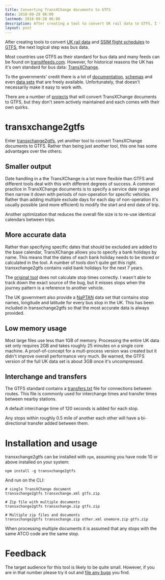 ```yaml
---
title: Converting TransXChange documents to GTFS
date: 2018-09-28 06:00
lastmod: 2018-09-28 06:00
description: After creating a tool to convert UK rail data to GTFS, I thought I'd take a look at bus data.
layout: post
---
```


After creating tools to convert [UK rail data](https://www.github.com/planarnetwork/dtd2mysql) and [SSIM flight schedules](https://www.github.com/planarnetwork/ssim2gtfs) to [GTFS](https://developers.google.com/transit/gtfs/), the next logical step was bus data.

Most countries use GTFS as their standard for bus data and many feeds can be found on [transitfeeds.com](http://transitfeeds.com/). However, for historical reasons the UK has it's own standard for bus data: [TransXChange](http://naptan.dft.gov.uk/transxchange/).

To the governments' credit there is a lot of [documentation](http://naptan.dft.gov.uk/transxchange/documentation.htm), [schemas](http://naptan.dft.gov.uk/transxchange/schemaDoc.htm) and even [data sets](https://travelinedata.org.uk/traveline-open-data/traveline-national-dataset/) that are freely available. Unfortunately, that doesn't necessarily make it easy to work with.

There are a number of [projects](https://github.com/search?q=transxchange+gtfs) that will convert TransXChange documents to GTFS, but they don't seem actively maintained and each comes with their own quirks.

# transxchange2gtfs

Enter [transxchange2gtfs](https://www.github.com/planarnetwork/transxchange2gtfs), yet another tool to convert TransXChange documents to GTFS. Rather than being just another tool, this one has some advantages over the others:

## Smaller output

Date handling in a the TransXChange is a lot more flexible than GTFS and different tools deal with this with different degrees of success. A common practice in TransXChange documents is to specify a service date range and then narrow it down with periods of non-operation for specific vehicles. Rather than adding multiple exclude days for each day of non-operation it's usually possible (and more efficient) to modify the start and end date of trip.

Another optimization that reduces the overall file size is to re-use identical calendars between trips.

## More accurate data

Rather than specifying specific dates that should be excluded are added to the base calendar, TransXChange allows you to specify a bank holidays by name. This means that the dates of each bank holiday needs to be stored or calculated in the tool. A number of tools don't quite get this right. transxchange2gtfs contains valid bank holidays for the next 7 years.

The [original tool](https://github.com/jpf18/TransXChange2GTFS) does not calculate stop times correctly. I wasn't able to track down the exact source of the bug, but it misses stops when the journey pattern is a reference to another vehicle.

The UK government also provide a [NaPTAN](http://naptan.app.dft.gov.uk/datarequest/help) data set that contains stop names, longitude and latitude for every bus stop in the UK. This has been included in transxchange2gtfs so that the most accurate data is always provided.

## Low memory usage

Most large files use less than 1GB of memory. Processing the entire UK data set only requires 2GB and takes roughly 25 minutes on a single core machine. A proof-of-concept for a mult-process version was created but it didn't improve overall performance very much. Be warned, the GTFS version of the full UK data set is about 3GB once it's uncompressed.

## Interchange and transfers

The GTFS standard contains a [transfers.txt](https://developers.google.com/transit/gtfs/reference/#transferstxt) file for connections between routes. This file is commonly used for interchange times and transfer times between nearby stations.

A default interchange time of 120 seconds is added for each stop.

Any stops within roughly 0.5 mile of another each other will have a bi-directional transfer added between them.

# Installation and usage

transxchange2gtfs can be installed with `npm`, assuming you have node 10 or above installed on your system:

```
npm install -g transxchange2gtfs
```

And run on the CLI:

```
# single TransXChange document
transxchange2gtfs transxchange.xml gtfs.zip

# Zip file with multiple documents
transxchange2gtfs transxchange.zip gtfs.zip

# Multiple zip files and documents
transxchange2gtfs transxchange.zip other.xml onemore.zip gtfs.zip
```

When processing multiple documents it is assumed that any stops with the same ATCO code are the same stop.

# Feedback

The target audience for this tool is likely to be quite small. However, if you are in that number please try it out and [file any bugs](https://github.com/planarnetwork/transxchange2gtfs/issues/new) you find.
